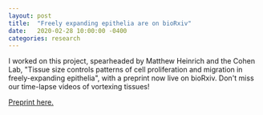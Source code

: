 ```yaml
---
layout: post
title:  "Freely expanding epithelia are on bioRxiv"
date:   2020-02-28 10:00:00 -0400
categories: research
---
```


I worked on this project, spearheaded by Matthew Heinrich and the Cohen Lab, "Tissue size controls patterns of cell proliferation and migration in freely-expanding epithelia", with a preprint now live on bioRxiv.
Don't miss our time-lapse videos of vortexing tissues!

[Preprint here.](https://www.biorxiv.org/content/10.1101/2020.02.28.970418v1.full)